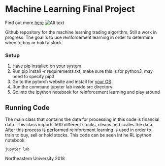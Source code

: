 # Machine Learning Final Project
Find out more [here](https://docs.google.com/presentation/d/1aCeB7Fr_KRg486TcoJ9SwiK-Yt1HUlEglGdI1NzHV6Q/edit?usp=sharing)
![Alt text](https://abisulco.com/img/stocks.gif)


Github repository for the machine learning trading algorithm. Still a work in progress. The goal is to use reinforcement learning in order to determine when to buy or hold a stock. 

### Setup
1. Have pip installed on your [system](https://pip.pypa.io/en/stable/) 
2. Run pip install -r requirements.txt, make sure this is for python3, may need to specify pip3
3. Go to the pytorch website and install for [your OS](http://pytorch.org)
4. Run the command jupyter lab inside src directory
5. Go into the ipython notebook for reinforcement learning and play around

## Running Code
The main class that contains the data for processing in this code is financial data. This class imports 500 different stocks, cleans and scales the data. After this process is performed reinforcment learning is used in order to train to buy, sell or hold stocks. This code can be seen int he RL ipython notebook. 

```
jupyter lab
```

Northeastern University 2018
